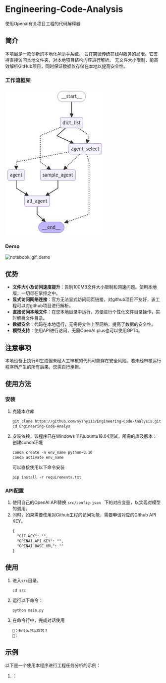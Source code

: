 # Engineering-Code-Analysis
使用Openai有关项目工程的代码解释器

## 简介

本项目是一款创新的本地化AI助手系统，
旨在突破传统在线AI服务的局限。它支持直接访问本地文件夹，对本地项目结构内容进行解析。
无文件大小限制，能高效解析GitHub项目，同时保证数据仅存储在本地以提高安全性。

### 工作流框架
![工作流框架](image/image.png)

### Demo
![notebook_gif_demo](image/1.gif)

## 优势

- **文件大小及访问速度提升**：告别100MB文件大小限制和网速问题。使用本地版，一切尽在掌控之中。
- **显式访问网络连接**：官方无法显式访问网页链接，对github项目不友好，该工程可以对github项目进行解析。
- **直接访问本地文件**：在您本地目录中运行，方便进行个性化文件目录操作，实时解析文件目录。
-  **数据安全**：代码在本地运行，无需将文件上至网络，提高了数据的安全性。
-  **模型支持**：使用API进行访问，无需OpenAI plus也可以使用GPT4。

## 注意事项
本地设备上执行AI生成但未经人工审核的代码可能存在安全风险。若未经审核运行程序所产生的所有后果，您需自行承担。

## 使用方法

### 安装

1. 克隆本仓库
   ```shell
   git clone https://github.com/syzhy113/Engineering-Code-Analysis.git
   cd Engineering-Code-Analys
   ```

2. 安装依赖。该程序已在Windows 11和ubuntu18.04测试。所需的库及版本：
   创建conda环境
      ```shell
   conda create -n env_name python=3.10
   conda activate env_name
   ```
   可以直接使用以下命令安装
   ```shell
   pip install -r requirements.txt
   ```

### API配置
1. 使用自己的OpenAI API替换 
```src/config.json ```
下的对应变量，以实现对模型的调用。<br>
2. 同时，如果需要使用对Github工程的访问功能，需要申请对应的Github API KEY。
   ```shell
   {
     "GIT_KEY": "",
     "OPENAI_API_KEY": "",
     "OPENAI_BASE_URL": ""
   }
   ```

## 使用

1. 进入`src`目录。
   ```shell
   cd src
   ```

2. 运行以下命令：
   ```shell
   python main.py
   ```

3. 在命令行中，完成对话使用
   ```shell
   🤖：有什么可以帮您？
   👨：
   ```


## 示例

以下是一个使用本程序进行工程任务分析的示例：

1. ：
   ![]()


